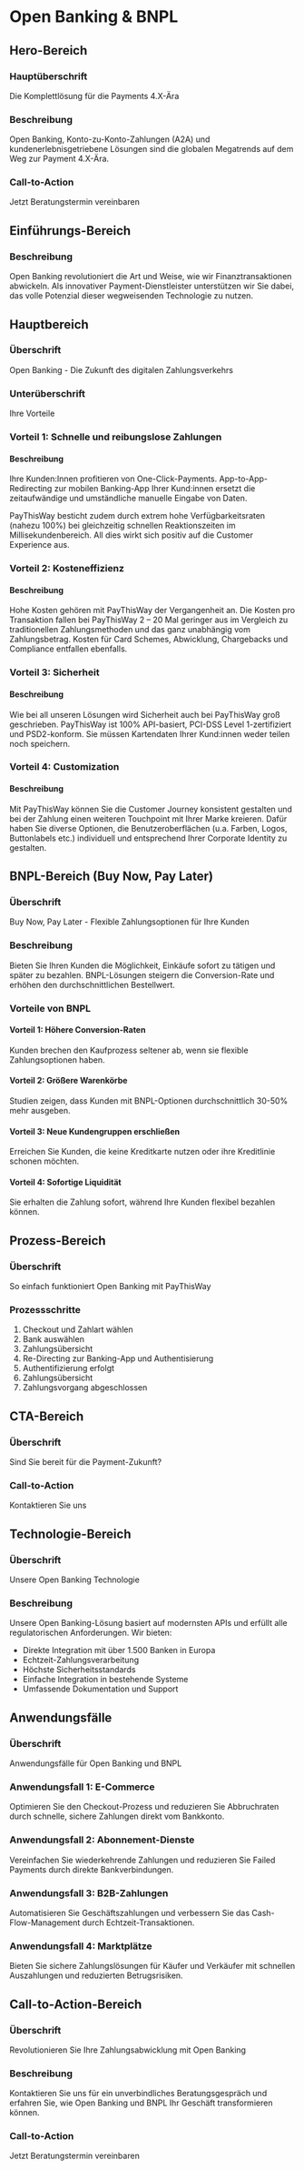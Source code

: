 # Open Banking & BNPL

## Hero-Bereich

### Hauptüberschrift
Die Komplettlösung für die Payments 4.X-Ära

### Beschreibung
Open Banking, Konto-zu-Konto-Zahlungen (A2A) und kundenerlebnisgetriebene Lösungen sind die globalen Megatrends auf dem Weg zur Payment 4.X-Ära.

### Call-to-Action
Jetzt Beratungstermin vereinbaren

## Einführungs-Bereich

### Beschreibung
Open Banking revolutioniert die Art und Weise, wie wir Finanztransaktionen abwickeln. Als innovativer Payment-Dienstleister unterstützen wir Sie dabei, das volle Potenzial dieser wegweisenden Technologie zu nutzen.

## Hauptbereich

### Überschrift
Open Banking - Die Zukunft des digitalen Zahlungsverkehrs

### Unterüberschrift
Ihre Vorteile

### Vorteil 1: Schnelle und reibungslose Zahlungen

#### Beschreibung
Ihre Kunden:Innen profitieren von One-Click-Payments. App-to-App-Redirecting zur mobilen Banking-App Ihrer Kund:innen ersetzt die zeitaufwändige und umständliche manuelle Eingabe von Daten.

PayThisWay besticht zudem durch extrem hohe Verfügbarkeitsraten (nahezu 100%) bei gleichzeitig schnellen Reaktionszeiten im Millisekundenbereich. All dies wirkt sich positiv auf die Customer Experience aus.

### Vorteil 2: Kosteneffizienz

#### Beschreibung
Hohe Kosten gehören mit PayThisWay der Vergangenheit an. Die Kosten pro Transaktion fallen bei PayThisWay 2 – 20 Mal geringer aus im Vergleich zu traditionellen Zahlungsmethoden und das ganz unabhängig vom Zahlungsbetrag. Kosten für Card Schemes, Abwicklung, Chargebacks und Compliance entfallen ebenfalls.

### Vorteil 3: Sicherheit

#### Beschreibung
Wie bei all unseren Lösungen wird Sicherheit auch bei PayThisWay groß geschrieben. PayThisWay ist 100% API-basiert, PCI-DSS Level 1-zertifiziert und PSD2-konform. Sie müssen Kartendaten Ihrer Kund:innen weder teilen noch speichern.

### Vorteil 4: Customization

#### Beschreibung
Mit PayThisWay können Sie die Customer Journey konsistent gestalten und bei der Zahlung einen weiteren Touchpoint mit Ihrer Marke kreieren. Dafür haben Sie diverse Optionen, die Benutzeroberflächen (u.a. Farben, Logos, Buttonlabels etc.) individuell und entsprechend Ihrer Corporate Identity zu gestalten.

## BNPL-Bereich (Buy Now, Pay Later)

### Überschrift
Buy Now, Pay Later - Flexible Zahlungsoptionen für Ihre Kunden

### Beschreibung
Bieten Sie Ihren Kunden die Möglichkeit, Einkäufe sofort zu tätigen und später zu bezahlen. BNPL-Lösungen steigern die Conversion-Rate und erhöhen den durchschnittlichen Bestellwert.

### Vorteile von BNPL

#### Vorteil 1: Höhere Conversion-Raten
Kunden brechen den Kaufprozess seltener ab, wenn sie flexible Zahlungsoptionen haben.

#### Vorteil 2: Größere Warenkörbe
Studien zeigen, dass Kunden mit BNPL-Optionen durchschnittlich 30-50% mehr ausgeben.

#### Vorteil 3: Neue Kundengruppen erschließen
Erreichen Sie Kunden, die keine Kreditkarte nutzen oder ihre Kreditlinie schonen möchten.

#### Vorteil 4: Sofortige Liquidität
Sie erhalten die Zahlung sofort, während Ihre Kunden flexibel bezahlen können.

## Prozess-Bereich

### Überschrift
So einfach funktioniert Open Banking mit PayThisWay

### Prozessschritte
1. Checkout und Zahlart wählen
2. Bank auswählen
3. Zahlungsübersicht
4. Re-Directing zur Banking-App und Authentisierung
5. Authentifizierung erfolgt
6. Zahlungsübersicht
7. Zahlungsvorgang abgeschlossen

## CTA-Bereich

### Überschrift
Sind Sie bereit für die Payment-Zukunft?

### Call-to-Action
Kontaktieren Sie uns

## Technologie-Bereich

### Überschrift
Unsere Open Banking Technologie

### Beschreibung
Unsere Open Banking-Lösung basiert auf modernsten APIs und erfüllt alle regulatorischen Anforderungen. Wir bieten:

- Direkte Integration mit über 1.500 Banken in Europa
- Echtzeit-Zahlungsverarbeitung
- Höchste Sicherheitsstandards
- Einfache Integration in bestehende Systeme
- Umfassende Dokumentation und Support

## Anwendungsfälle

### Überschrift
Anwendungsfälle für Open Banking und BNPL

### Anwendungsfall 1: E-Commerce
Optimieren Sie den Checkout-Prozess und reduzieren Sie Abbruchraten durch schnelle, sichere Zahlungen direkt vom Bankkonto.

### Anwendungsfall 2: Abonnement-Dienste
Vereinfachen Sie wiederkehrende Zahlungen und reduzieren Sie Failed Payments durch direkte Bankverbindungen.

### Anwendungsfall 3: B2B-Zahlungen
Automatisieren Sie Geschäftszahlungen und verbessern Sie das Cash-Flow-Management durch Echtzeit-Transaktionen.

### Anwendungsfall 4: Marktplätze
Bieten Sie sichere Zahlungslösungen für Käufer und Verkäufer mit schnellen Auszahlungen und reduzierten Betrugsrisiken.

## Call-to-Action-Bereich

### Überschrift
Revolutionieren Sie Ihre Zahlungsabwicklung mit Open Banking

### Beschreibung
Kontaktieren Sie uns für ein unverbindliches Beratungsgespräch und erfahren Sie, wie Open Banking und BNPL Ihr Geschäft transformieren können.

### Call-to-Action
Jetzt Beratungstermin vereinbaren
